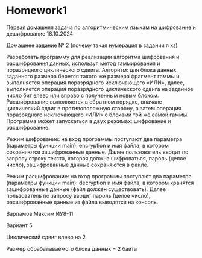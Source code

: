 # Homework1
Первая домашняя задача по алгоритмическим языкам на шифрование и дешифрование
18.10.2024

Домашнее задание № 2 (почему такая нумерация в задании я хз)

Разработать программу для реализации алгоритма шифрования и расшифрования данных, используя метод гаммирования и поразрядного циклического сдвига. Алгоритм: для блока данных заданного размера берется такого же размера фрагмент
гаммы и выполняется операция поразрядного исключающего «ИЛИ», далее, выполняется операция поразрядного циклического сдвига на заданное число бит влево или вправо с полученным новым блоком. Расшифрование выполняется в обратном
порядке, вначале циклический сдвиг в противоположную сторону, а затем операция поразрядного исключающего «ИЛИ» с блоками той же самой гаммы. Программа может запускаться в двух режимах: шифрование и расшифрование.

Режим шифрование: на вход программы поступают два параметра (параметры функции main): encryption и имя файла, в котором сохраняются зашифрованные данные. Далее пользователь вводит по запросу строку текста, которая должна шифроваться,
пароль (целое число), зашифрованные данные сохраняются в файле.

Режим расшифрование: на вход программы поступают два параметра (параметры функции main): decryption и имя файла, в котором хранятся зашифрованные данные (файл должен существовать). Далее пользователь по запросу вводит пароль (целое
число), расшифрованные данные из файла выводятся на консоль.

Варламов Максим ИУ8-11

Вариант 5

Циклический сдвиг влево на 2

Размер обрабатываемого блока данных = 2 байта
